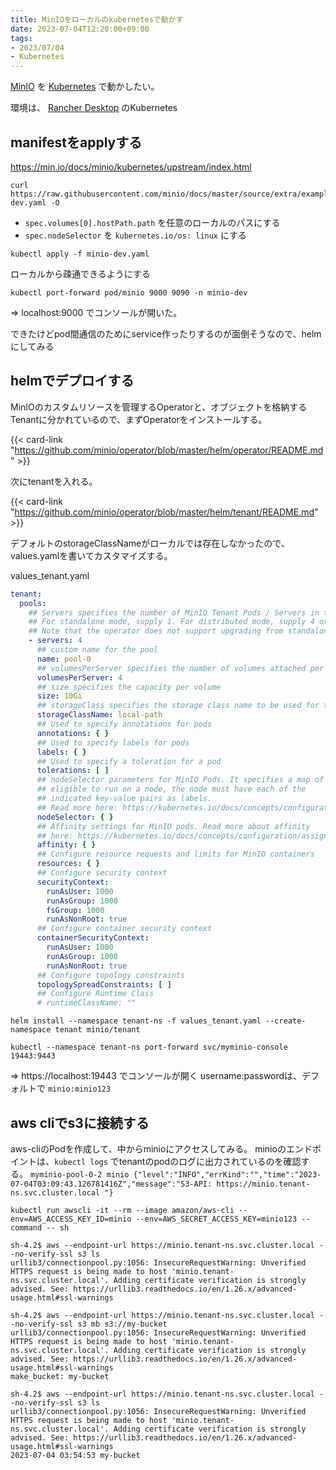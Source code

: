```yaml
---
title: MinIOをローカルのkubernetesで動かす
date: 2023-07-04T12:20:00+09:00
tags:
- 2023/07/04
- Kubernetes
---
```


[MinIO](note/MinIO.md) を [Kubernetes](note/Kubernetes.md) で動かしたい。

環境は、 [Rancher Desktop](note/Rancher%20Desktop.md) のKubernetes

## manifestをapplyする

https://min.io/docs/minio/kubernetes/upstream/index.html

````shell
curl https://raw.githubusercontent.com/minio/docs/master/source/extra/examples/minio-dev.yaml -O
````

* `spec.volumes[0].hostPath.path` を任意のローカルのパスにする
* `spec.nodeSelector` を `kubernetes.io/os: linux` にする

````shell
kubectl apply -f minio-dev.yaml
````

ローカルから疎通できるようにする

````shell
kubectl port-forward pod/minio 9000 9090 -n minio-dev
````

=> localhost:9000 でコンソールが開いた。

できたけどpod間通信のためにservice作ったりするのが面倒そうなので、helmにしてみる

## helmでデプロイする

MinIOのカスタムリソースを管理するOperatorと、オブジェクトを格納するTenantに分かれているので、まずOperatorをインストールする。

{{< card-link "https://github.com/minio/operator/blob/master/helm/operator/README.md" >}}

次にtenantを入れる。

{{< card-link "https://github.com/minio/operator/blob/master/helm/tenant/README.md" >}}

デフォルトのstorageClassNameがローカルでは存在しなかったので、values.yamlを書いてカスタマイズする。

values_tenant.yaml

````yaml
tenant:
  pools:
    ## Servers specifies the number of MinIO Tenant Pods / Servers in this pool.
    ## For standalone mode, supply 1. For distributed mode, supply 4 or more.
    ## Note that the operator does not support upgrading from standalone to distributed mode.
    - servers: 4
      ## custom name for the pool
      name: pool-0
      ## volumesPerServer specifies the number of volumes attached per MinIO Tenant Pod / Server.
      volumesPerServer: 4
      ## size specifies the capacity per volume
      size: 10Gi
      ## storageClass specifies the storage class name to be used for this pool
      storageClassName: local-path
      ## Used to specify annotations for pods
      annotations: { }
      ## Used to specify labels for pods
      labels: { }
      ## Used to specify a toleration for a pod
      tolerations: [ ]
      ## nodeSelector parameters for MinIO Pods. It specifies a map of key-value pairs. For the pod to be
      ## eligible to run on a node, the node must have each of the
      ## indicated key-value pairs as labels.
      ## Read more here: https://kubernetes.io/docs/concepts/configuration/assign-pod-node/
      nodeSelector: { }
      ## Affinity settings for MinIO pods. Read more about affinity
      ## here: https://kubernetes.io/docs/concepts/configuration/assign-pod-node/#affinity-and-anti-affinity.
      affinity: { }
      ## Configure resource requests and limits for MinIO containers
      resources: { }
      ## Configure security context
      securityContext:
        runAsUser: 1000
        runAsGroup: 1000
        fsGroup: 1000
        runAsNonRoot: true
      ## Configure container security context
      containerSecurityContext:
        runAsUser: 1000
        runAsGroup: 1000
        runAsNonRoot: true
      ## Configure topology constraints
      topologySpreadConstraints: [ ]
      ## Configure Runtime Class
      # runtimeClassName: ""
````

````shell
helm install --namespace tenant-ns -f values_tenant.yaml --create-namespace tenant minio/tenant

kubectl --namespace tenant-ns port-forward svc/myminio-console 19443:9443
````

=> https://localhost:19443 でコンソールが開く
username:passwordは、デフォルトで `minio:minio123`

## aws cliでs3に接続する

aws-cliのPodを作成して、中からminioにアクセスしてみる。
minioのエンドポイントは、`kubectl logs` でtenantのpodのログに出力されているのを確認する。
`myminio-pool-0-2 minio {"level":"INFO","errKind":"","time":"2023-07-04T03:09:43.126781416Z","message":"S3-API: https://minio.tenant-ns.svc.cluster.local "}`

````shell
kubectl run awscli -it --rm --image amazon/aws-cli --env=AWS_ACCESS_KEY_ID=minio --env=AWS_SECRET_ACCESS_KEY=minio123 --command -- sh

sh-4.2$ aws --endpoint-url https://minio.tenant-ns.svc.cluster.local --no-verify-ssl s3 ls
urllib3/connectionpool.py:1056: InsecureRequestWarning: Unverified HTTPS request is being made to host 'minio.tenant-ns.svc.cluster.local'. Adding certificate verification is strongly advised. See: https://urllib3.readthedocs.io/en/1.26.x/advanced-usage.html#ssl-warnings

sh-4.2$ aws --endpoint-url https://minio.tenant-ns.svc.cluster.local --no-verify-ssl s3 mb s3://my-bucket
urllib3/connectionpool.py:1056: InsecureRequestWarning: Unverified HTTPS request is being made to host 'minio.tenant-ns.svc.cluster.local'. Adding certificate verification is strongly advised. See: https://urllib3.readthedocs.io/en/1.26.x/advanced-usage.html#ssl-warnings
make_bucket: my-bucket

sh-4.2$ aws --endpoint-url https://minio.tenant-ns.svc.cluster.local --no-verify-ssl s3 ls
urllib3/connectionpool.py:1056: InsecureRequestWarning: Unverified HTTPS request is being made to host 'minio.tenant-ns.svc.cluster.local'. Adding certificate verification is strongly advised. See: https://urllib3.readthedocs.io/en/1.26.x/advanced-usage.html#ssl-warnings
2023-07-04 03:54:53 my-bucket
````
